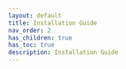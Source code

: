 ```yaml
---
layout: default
title: Installation Guide
nav_order: 2
has_children: true
has_toc: true
description: Installation Guide
---
```



